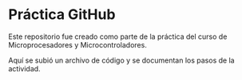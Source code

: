 # Práctica GitHub

Este repositorio fue creado como parte de la práctica del curso de Microprocesadores y Microcontroladores.

Aquí se subió un archivo de código y se documentan los pasos de la actividad.
